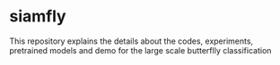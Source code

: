 # siamfly
This repository explains the details about the codes, experiments, pretrained models and demo for the large scale butterflly classification
